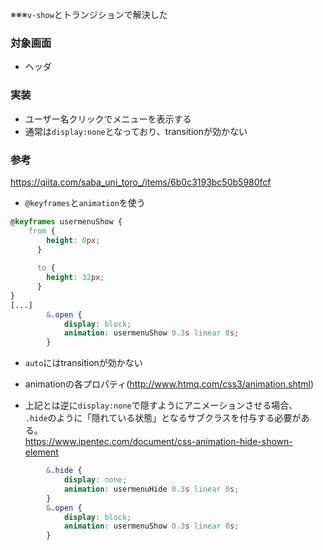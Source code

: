 ※※※`v-show`とトランジションで解決した

### 対象画面
- ヘッダ
### 実装
- ユーザー名クリックでメニューを表示する
- 通常は`display:none`となっており、transitionが効かない
### 参考
https://qiita.com/saba_uni_toro_/items/6b0c3193bc50b5980fcf
- `@keyframes`と`animation`を使う
```scss
@keyframes usermenuShow {
    from {
        height: 0px;
      }
    
      to {
        height: 32px;
      }
}
[...]
        &.open {
            display: block;
            animation: usermenuShow 0.3s linear 0s;
        }
```
- `auto`にはtransitionが効かない
- animationの各プロパティ(http://www.htmq.com/css3/animation.shtml)

- 上記とは逆に`display:none`で隠すようにアニメーションさせる場合、  
`.hide`のように「隠れている状態」となるサブクラスを付与する必要がある。  
https://www.ipentec.com/document/css-animation-hide-shown-element
```scss
        &.hide {
            display: none;
            animation: usermenuHide 0.3s linear 0s;
        }
        &.open {
            display: block;
            animation: usermenuShow 0.3s linear 0s;
        }
```